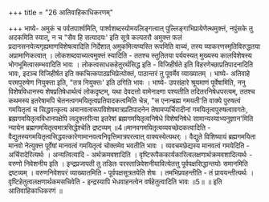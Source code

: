 +++
title = "26 आतिवाहिकाधिकरणम्"

+++
भाष्ये- अमुकं च पर्वतपार्श्वमिति, पार्श्वशब्दस्योमयलिङ्गत्वात् पुल्लिङ्गाभिप्रायेणेत्थमुक्त्तं, नपुंसके तु अदकमिति स्यात्, न च "सैव हि सत्यादयः' इति सूत्रे कल्पतरौ अमुक्त्त फलं प्रदानसनयेत्यगृह्यमाणविशेषत्वादिति निर्देशात् अमुकमित्यप्यस्ति रूपमिति वाच्यं, तस्य व्याकरणस्मृतिविरुद्धतया अप्रामाणिकत्वात् । लोकशब्दवाच्यत्वमुक्त्तं स्यादिति - ततश्च स्तुतितया पर्यवस्यत् मुख्यस्य कालविशेषस्य भोगभूमित्वासम्भवादिति भावः । लोकत्वसाधकहेतुरर्थसिद्ध इति - विजिहीर्षते इति विहरणेच्छाप्रतिपादनादिति भावः, इदञ्च विजिहीर्षत इति क्कचित्कपाठप्रभिप्रेत्योक्तं, पाठान्तरं तु पूवर्मेव व्याख्यातम् । भाष्ये- अतिवाहे परमपुरुषेण नियुक्त्ता इति, "तत्र नियुक्त्तः' इति ठगिति भावः । भाष्ये- उपसंहारे श्रूयमाणं पूर्वेषामिति, ननु विशेषविधानस्य शेषप्रतिषेधार्थत्वं लोकदृष्टम्, यथा देवदत्तो वामेनाक्ष्णा पश्यतीति तदितरनिषेधपरत्वम्, ततश्च कथमस्य इतरेषामपि चेतनत्वगमयितृत्वप्रतिपादकत्वमिति चेन्न, "स एनान्ब्रह्म गमयती'ति वाक्ये पुरुषत्वं गमयितृत्वं च सिद्धवत्कृत्य अमानवत्वरूपविशेषमात्रप्रतिपादनेन तेषामप्यर्चिरादीनां गमयितृत्वपुरुषत्वावगतेः, ब्रह्मगमयितृत्वविधानपक्षेपि त्वदुक्त्तरीत्या इतरेषां ब्रह्मगमयितृत्वनिषेधे विशेषनिषेधे सामान्यस्याभ्यनुज्ञान'मिति न्यायेन ब्रह्मगमयितृत्वमात्रसिद्धेश्चेति द्रष्टव्यम् ॥4॥मानवगमयितृत्वव्यवच्छेदकत्वादिति - वैद्युतस्यगमयितृत्वसिद्धवत्कारेणामानवत्वनिवृत्तिमात्रपरत्वात् वाक्यस्येत्यथर्ः । वैद्युते विशिष्यायं ब्रह्मगमयिता मानवो नेत्युक्त्त पूर्वेषां मानवत्वं गमयितृत्वं चोक्तमेव भवतीति भावः । व्यवचमछेद्यस्य मानवत्वं गमयेदिति - अर्चिरादेरित्यर्थः । अन्यत्वित्यादि - अर्थक्रमवशादिति । वृष्टिरूपैककार्यकारित्वलक्षणार्थक्रमवशादित्यर्थः - वरुणो निवेशनीय इति । इन्द्रप्रजापती तु तडितः परस्तान्निवेशनीयावित्येतत्तु पूर्वपक्षसिद्धान्तयोः समानमिति द्रष्टव्यम् । वरुणनिवेशपरं व्याख्यातमिति - पूर्वपक्षसूत्रतयेति शेषः । तमभिप्रवहन्तीति - तं प्राययन्तीत्यर्थः । वृष्टिहेतुत्वलक्षणार्थकमसचिवेति - इन्द्रस्यापि भेधवाहनत्वेन वर्षहेतुत्वादिति भावः ॥5॥ ॥ इति आतिवाहिकाधिकरणं ॥